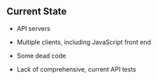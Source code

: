 ## Current State

* API servers
 <!-- .element: class="fragment highlight-current-red"  data-fragment-index="1" -->

* Multiple clients, including JavaScript front end
  <!-- .element: class="fragment highlight-current-red"  data-fragment-index="2" -->

* Some dead code <!-- .element: class="fragment highlight-current-red"  data-fragment-index="3" -->

* Lack of comprehensive, current API tests <!-- .element: class="fragment highlight-current-red"  data-fragment-index="4" -->
